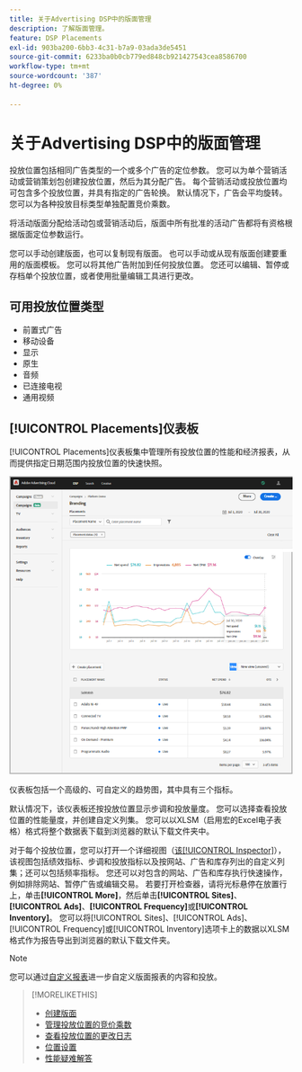 ```yaml
---
title: 关于Advertising DSP中的版面管理
description: 了解版面管理。
feature: DSP Placements
exl-id: 903ba200-6bb3-4c31-b7a9-03ada3de5451
source-git-commit: 6233ba0b0cb779ed848cb921427543cea8586700
workflow-type: tm+mt
source-wordcount: '387'
ht-degree: 0%

---
```


# 关于Advertising DSP中的版面管理

投放位置包括相同广告类型的一个或多个广告的定位参数。 您可以为单个营销活动或营销策划包创建投放位置，然后为其分配广告。 每个营销活动或投放位置均可包含多个投放位置，并具有指定的广告轮换。 默认情况下，广告会平均旋转。 您可以为各种投放目标类型单独配置竞价乘数。

将活动版面分配给活动包或营销活动后，版面中所有批准的活动广告都将有资格根据版面定位参数运行。

您可以手动创建版面，也可以复制现有版面。 也可以手动或从现有版面创建要重用的版面模板。 您可以将其他广告附加到任何投放位置。 您还可以编辑、暂停或存档单个投放位置，或者使用批量编辑工具进行更改。

## 可用投放位置类型

* 前置式广告
* 移动设备
* 显示
* 原生
* 音频
* 已连接电视
* 通用视频

## [!UICONTROL Placements]仪表板

[!UICONTROL Placements]仪表板集中管理所有投放位置的性能和经济报表，从而提供指定日期范围内投放位置的快速快照。

![投放位置信息板](/help/dsp/assets/placement-dashboard.png)

仪表板包括一个高级的、可自定义的趋势图，其中具有三个指标。

默认情况下，该仪表板还按投放位置显示步调和投放量度。 您可以选择查看投放位置的性能量度，并创建自定义列集。 您可以以XLSM（启用宏的Excel电子表格）格式将整个数据表下载到浏览器的默认下载文件夹中。

对于每个投放位置，您可以打开一个详细视图（[该[!UICONTROL Inspector]](/help/dsp/campaign-management/reports/campaign-reports-about.md)），该视图包括绩效指标、步调和投放指标以及按网站、广告和库存列出的自定义列集；还可以包括频率指标。 您还可以对包含的网站、广告和库存执行快速操作，例如排除网站、暂停广告或编辑交易。 若要打开检查器，请将光标悬停在放置行上，单击&#x200B;**[!UICONTROL More]**，然后单击&#x200B;**[!UICONTROL Sites]**、**[!UICONTROL Ads]**、**[!UICONTROL Frequency]**&#x200B;或&#x200B;**[!UICONTROL Inventory]**。 您可以将[!UICONTROL Sites]、[!UICONTROL Ads]、[!UICONTROL Frequency]或[!UICONTROL Inventory]选项卡上的数据以XLSM格式作为报告导出到浏览器的默认下载文件夹。

>[!NOTE]
>
>您可以通过[自定义报表](/help/dsp/reports/report-about.md)进一步自定义版面报表的内容和投放。

>[!MORELIKETHIS]
>
>* [创建版面](placement-create.md)
>* [管理投放位置的竞价乘数](placement-manage-bid-multipliers.md)
>* [查看投放位置的更改日志](placement-change-log.md)
>* [位置设置](placement-settings.md)
>* [性能疑难解答](/help/dsp/optimization/troubleshooting-performance.md)
